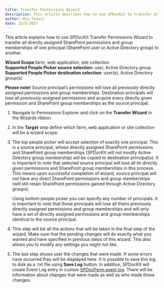 ```yaml
---
title: Transfer Permissions Wizard
description: This article describes how to use SPDocKit to transfer all directly assigned SharePoint permissions and group memberships of one principal (SharePoint user or Active Directory group) to another. 
author: Mia Tomaić
date: 25/5/2017
---
```


This article explains how to use SPDocKit Transfer Permissions Wizard to transfer all directly assigned SharePoint permissions and group memberships of one principal (SharePoint user or Active Directory group) to another. 

**Wizard Scope**:farm, web application, site collection  
**Supported People Picker source selection**: user, Active Directory group  
**Supported People Picker destination selection**: user(s), Active Directory group(s)

**Please note!** Source principal’s permissions will lose all previously directly assigned permissions and group memberships. Destination principals will lose all previously assigned permissions and acquire every directly given permission and SharePoint group memberships as the source principal.

1. Navigate to Permissions Explorer and click on the **Transfer Wizard** in the Wizards ribbon.
2. In the **Target** step define which farm, web application or site collection will be a wizard scope. 
3. The top people picker will accept selection of exactly one principal. This is a source principal, whose directly assigned SharePoint permissions and SharePoint group memberships (SPDocKit will not modify Active Directory group membership) will be copied to destination principal(s).  It is important to note that selected source principal will lose all its directly given permissions and SharePoint group memberships in this process. This means upon successful completion of wizard, source principal will not have any direct SharePoint permissions and group memberships (will still retain SharePoint permissions gained through Active Directory groups).

    Using bottom people picker you can specify any number of principals. It is important to note that those principals will lose all theirs previously directly assigned permissions and group memberships and will only have a set of directly assigned permissions and group memberships identical to the source principal.
4.  This step will list all the actions that will be taken in the final step of the wizard. Make sure that the pending changes will do exactly what you wanted and have specified in previous steps of this wizard. This also allows you to modify any settings you might not like.

5.  The last step shows user the changes that were made. If some errors have occurred they will be displayed here. It is possible to save this log to disk as a .txt file using **Save Log** button. In addition, SPDocKit will create Event Log entry in custom [SPDocPerm event log](#internal/permission-management/spdockit-permission-management-event-log). There will be information about changes that were made as well as who made those changes.